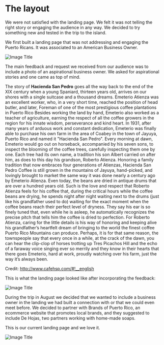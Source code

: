 # The layout

We were not satisfied with the landing page. We felt it was not telling the right story or engaging the audience in any way. We decided to try something new and tested in the trip to the island.

We first built a landing page that was not addressing and engaging the Puerto Ricans. It was associated to an American Business Owner.

![Image Title](http://cl.ly/X7iK/Screen%20Shot%202014-07-31%20at%2012.37.54%20PM.png)


The main feedback and request we received from our audience was to include a photo of an aspirational business owner. We asked for aspirational stories and one came as top of mind.

The story of **Hacienda San Pedro** goes all the way back to the end of the XIX century when a young Spaniard, thirteen years old, arrives on our shores with a single suitcase and a thousand dreams. Emeterio Atienza was an excellent worker, who, in a very short time, reached the position of head butler, and later,
Foreman of one of the most prestigious coffee plantations in Puerto Rico
Besides working the land by hand, Emeterio also worked as a teacher of agriculture, earning the respect of all the coffee growers in the region for his innate wisdom, perseverance and kind heart. In 1931, after many years of arduous work and constant dedication, Emeterio was finally able to purchase his own farm in the area of Coabey in the town of Jayuya, Puerto Rico and named it "Hacienda San Pedro". Every morning at dawn, Emeterio would go out on horseback, accompanied by his seven sons, to inspect the blooming of the coffee trees, carefully inspecting them one by one. Each tree had its own name, a tradition his son Albert carried on after him, as does to this day his grandson, Roberto Atienza.
Honoring a family tradition that now embraces four generations of Atienzas, Hacienda San Pedro Coffee is still grown in the mountains of Jayuya, hand-picked, and lovingly brought to market the same way it was done nearly a century ago by Emeterio Atienza. Even today, the beans are dried in antique drums that are over a hundred years old.
Such is the love and respect that Roberto Atienza feels for his coffee that, during the critical hours while the coffee beans are drying, he spends night after night waiting next to the drums (just like his grandfather used to do) waiting for the exact moment when the coffee beans reach their perfect level of dryness. They say his ear is so finely tuned that, even while he is asleep, he automatically recognizes the precise pitch that tells him the coffee is dried to perfection. For Roberto Atienza, caring for the little details is his way of honoring and keeping alive his grandfather’s heartfelt dream of bringing to the world the finest coffee Puerto Rico Mountains can produce. Perhaps, it is for that same reason, the townspeople say that every once in a while, at the crack of the dawn, you can hear the clip-clop of horses trotting up Tres Picachos Hill and the echo of a faraway voice singing ever so merrily and they know in their hearts that there goes Emeterio, hard at work, proudly watching over his farm, just the way it’s always been.

Credit: http://www.cafehsp.com/#!__english

This is what the landing page looked like after incorporating the feedback:

![Image Title](http://cl.ly/X8Hl/shot-20140820-1515-r7ep48-0.jpeg)

During the trip in August we decided that we wanted to include a business owner in the landing we had built a connection with or that we could even meet before. We decided to partner with Brands of Puerto Rico, an ecommerce website that promotes local brands, and they suggested to include De Hojas, two partners working with home-made soaps.

This is our current landing page and we love it.

![Image Title](http://cl.ly/XBhe/Screen%20Shot%202014-08-22%20at%208.36.58%20AM.png)



